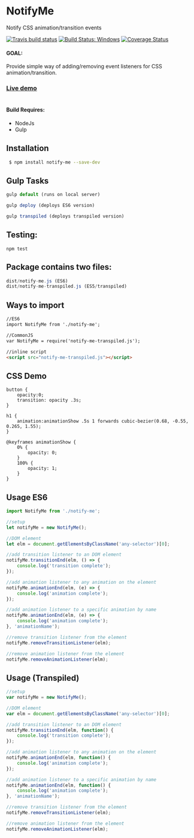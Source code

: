 # NotifyMe

Notify CSS animation/transition events

[![Travis build status](https://travis-ci.org/iondrimba/notify-me.svg?branch=master)](https://travis-ci.org/iondrimba/notify-me) [![Build Status: Windows](https://ci.appveyor.com/api/projects/status/32r7s2skrgm9ubva/branch/master?svg=true)](https://ci.appveyor.com/project/iondrimba/notify-me/branch/master) [![Coverage Status](https://coveralls.io/repos/github/iondrimba/notify-me/badge.svg?branch=master)](https://coveralls.io/github/iondrimba/notify-me?branch=master)

#### GOAL:
Provide simple way of adding/removing event listeners for CSS animation/transition.
### [Live demo]
#

#### Build Requires:

* NodeJs
* Gulp

## Installation

```sh
 $ npm install notify-me --save-dev
```

## Gulp Tasks
```js
gulp default (runs on local server)

gulp deploy (deploys ES6 version)

gulp transpiled (deploys transpiled version)
```

## Testing:
```
npm test
```

## Package contains two files:
```js
dist/notify-me.js (ES6)
dist/notify-me-transpiled.js (ES5/transpiled)
```

## Ways to import

```html
//ES6
import NotifyMe from './notify-me';

//CommonJS
var NotifyMe = require('notify-me-transpiled.js');

//inline script
<script src="notify-me-transpiled.js"></script>
```

## CSS Demo
```
button {
	opacity:0;
	transition: opacity .3s;
}

h1 {
	animation:animationShow .5s 1 forwards cubic-bezier(0.68, -0.55, 0.265, 1.55);
}

@keyframes animationShow {
	0% {
	    opacity: 0;
	}
	100% {
	    opacity: 1;
	}
}

```

## Usage ES6
```js
import NotifyMe from './notify-me';

//setup
let notifyMe = new NotifyMe();

//DOM element
let elm = document.getElementsByClassName('any-selector')[0];

//add transition listener to an DOM element
notifyMe.transitionEnd(elm, () => {
	console.log('transition complete');
});

//add animation listener to any animation on the element
notifyMe.animationEnd(elm, (e) => {
    console.log('animation complete');
});

//add animation listener to a specific animation by name
notifyMe.animationEnd(elm, (e) => {
    console.log('animation complete');
}, 'animationName');

//remove transition listener from the element
notifyMe.removeTransitionListener(elm);

//remove animation listener from the element
notifyMe.removeAnimationListener(elm);

```

## Usage (Transpiled)
```js
//setup
var notifyMe = new NotifyMe();

//DOM element
var elm = document.getElementsByClassName('any-selector')[0];

//add transition listener to an DOM element
notifyMe.transitionEnd(elm, function() {
	console.log('transition complete');
});

//add animation listener to any animation on the element
notifyMe.animationEnd(elm, function() {
    console.log('animation complete');
});

//add animation listener to a specific animation by name
notifyMe.animationEnd(elm, function() {
    console.log('animation complete');
}, 'animationName');

//remove transition listener from the element
notifyMe.removeTransitionListener(elm);

//remove animation listener from the element
notifyMe.removeAnimationListener(elm);

```


[Live demo]:<http://iondrimba.github.io/notify-me/>
